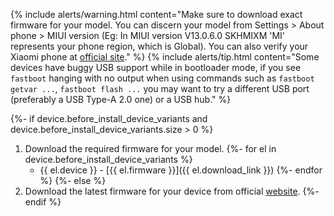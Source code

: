 {% include alerts/warning.html content="Make sure to download exact firmware for your model. You can discern your model from Settings > About phone > MIUI version (Eg: In MIUI version V13.0.6.0 SKHMIXM 'MI' represents your phone region, which is Global). You can also verify your Xiaomi phone at [official site](https://www.mi.com/global/verify)." %}
{% include alerts/tip.html content="Some devices have buggy USB support while in bootloader mode, if you see `fastboot` hanging with no output when using commands such as `fastboot getvar ...`, `fastboot flash ...` you may want to try a different USB port (preferably a USB Type-A 2.0 one) or a USB hub." %}

{%- if device.before_install_device_variants and device.before_install_device_variants.size > 0 %}
1. Download the required firmware for your model.
{%- for el in device.before_install_device_variants %}
   - {{ el.device }} - [{{ el.firmware }}]({{ el.download_link }})
{%- endfor %}
{%- else %}
1. Download the latest firmware for your device from official [website](https://new.c.mi.com/global/miuidownload/index).
{%- endif %}
